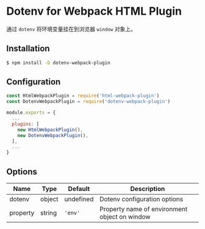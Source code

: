 # Dotenv for Webpack HTML Plugin

通过 `dotenv` 将环境变量挂在到浏览器 `window` 对象上。

## Installation

```bash
$ npm install -D dotenv-webpack-plugin
```

## Configuration

```js
const HtmlWebpackPlugin = require('html-webpack-plugin')
const DotenvWebpackPlugin = require('dotenv-webpack-plugin')

module.exports = {
  ...
  plugins: [
    new HtmlWebpackPlugin(),
    new DotenvWebpackPlugin(),
  ],
  ...
}
```

## Options

| Name | Type | Default | Description |
| --- | --- | --- | --- |
| dotenv | object | undefined | Dotenv configuration options |
| property | string | `'env'` | Property name of environment object on window |
